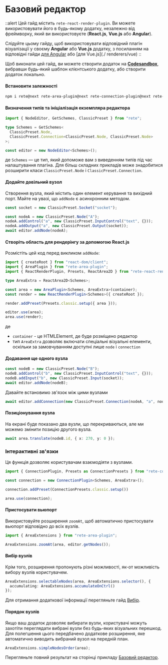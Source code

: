 # Базовий редактор

::alert
Цей гайд містить `rete-react-render-plugin`. Ви можете використовувати його в будь-якому додатку, незалежно від фреймворку, який ви використовуєте (**React.js**, **Vue.js** або **Angular**).

Слідуйте цьому гайду, щоб використовувати відповідний плагін візуалізації у своєму **Angular** або **Vue.js** додатку, з посиланням на відповідні гайди [для Angular](./renderers/angular) або [для Vue.js](./ renderers/vue)
::

Щоб виконати цей гайд, ви можете створити додаток на **[Codesandbox](https://codesandbox.io)**, вибравши будь-який шаблон клієнтського додатку, або створити додаток локально.

#### Встановити залежності

```bash
npm i rete@next rete-area-plugin@next rete-connection-plugin@next rete-react-render-plugin@next rete-render-utils@next styled-components@next react@18 react-dom@18
```

#### Визначення типів та ініціалізація екземпляра редактора

```ts
import { NodeEditor, GetSchemes, ClassicPreset } from "rete";

type Schemes = GetSchemes<
  ClassicPreset.Node,
  ClassicPreset.Connection<ClassicPreset.Node, ClassicPreset.Node>
>;

const editor = new NodeEditor<Schemes>();
```
де `Schemes` — це тип, який допоможе вам з виведенням типів під час налаштування плагіна. Для більш складних прикладів може знадобитися розширити класи `ClassicPreset.Node` і `ClassicPreset.Connection`.

#### Додайте довільний вузол

Створення вузла, який містить один елемент керування та вихідний порт. Майте на увазі, що `addNode` є асинхронним методом.

```ts
const socket = new ClassicPreset.Socket("socket");

const nodeA = new ClassicPreset.Node("A");
nodeA.addControl("a", new ClassicPreset.InputControl("text", {}));
nodeA.addOutput("a", new ClassicPreset.Output(socket));
await editor.addNode(nodeA);
```


#### Створіть область для рендерінгу за допомогою React.js

Розмістіть цей код перед викликом `addNode`:

```ts
import { createRoot } from "react-dom/client";
import { AreaPlugin } from "rete-area-plugin";
import { ReactRenderPlugin, Presets, ReactArea2D } from "rete-react-render-plugin";

type AreaExtra = ReactArea2D<Schemes>;

const area = new AreaPlugin<Schemes, AreaExtra>(container);
const render = new ReactRenderPlugin<Schemes>({ createRoot });

render.addPreset(Presets.classic.setup({ area }));

editor.use(area);
area.use(render);
```
де
- `container` - це HTMLElement, де буде розміщено редактор
- тип `AreaExtra` дозволяє включати спеціальні візуальні елементи, оскільки за замовчуванням доступні лише `node` і `connection`

#### Додавання ще одного вузла

```ts
const nodeB = new ClassicPreset.Node("B");
nodeB.addControl("b", new ClassicPreset.InputControl("text", {}));
nodeB.addInput("b", new ClassicPreset.Input(socket));
await editor.addNode(nodeB);
```

Давайте встановимо зв'язок між цими вузлами

```ts
await editor.addConnection(new ClassicPreset.Connection(nodeA, "a", nodeB, "b"));
```

#### Позиціонування вузла

На екрані буде показано два вузли, що перекриваються, але ми можемо змінити позицію другого вузла.

```ts
await area.translate(nodeB.id, { x: 270, y: 0 });
```

### Інтерактивні зв'язки

Ця функція дозволяє користувачам взаємодіяти з вузлами.

```ts
import { ConnectionPlugin, Presets as ConnectionPresets } from "rete-connection-plugin"

const connection = new ConnectionPlugin<Schemes, AreaExtra>();

connection.addPreset(ConnectionPresets.classic.setup())

area.use(connection);
```

#### Пристосувати вьюпорт

Використовуйте розширення `zoomAt`, щоб автоматично пристосувати вьюпорт відповідно до всіх вузлів.

```ts
import { AreaExtensions } from "rete-area-plugin";

AreaExtensions.zoomAt(area, editor.getNodes());
```

#### Вибір вузлів

Крім того, розширення пропонують різні можливості, як-от можливість вибору вузлів користувачем.

```ts
AreaExtensions.selectableNodes(area, AreaExtensions.selector(), {
  accumulating: AreaExtensions.accumulateOnCtrl()
});
```

Для отримання додаткової інформації перегляньте гайд [Вибір](./selectable).

#### Порядок вузлів

Якщо ваш додаток дозволяє вибирати вузли, користувачі можуть захотіти переглядати вибрані вузли без будь-яких візуальних перешкод. Для полегшення цього передбачено додаткове розширення, яке автоматично виводить вибраний вузол на передній план.

```ts
AreaExtensions.simpleNodesOrder(area);
```

Перегляньте повний результат на сторінці прикладу [Базовий редактор](/examples).
